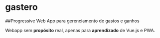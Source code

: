 # gastero
##Progressive Web App para gerenciamento de gastos e ganhos

Webapp sem **propósito** real, apenas para **aprendizado** de Vue.js e PWA.

